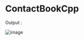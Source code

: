 # ContactBookCpp
 Output :
 
![image](https://github.com/user-attachments/assets/6cdc5c4c-a20b-4b06-b054-1f5599403c53)

